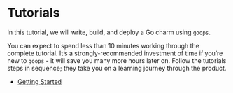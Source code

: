 # Tutorials

In this tutorial, we will write, build, and deploy a Go charm using `goops`.

You can expect to spend less than 10 minutes working through the complete tutorial. It’s a strongly-recommended investment of time if you’re new to `goops` - it will save you many more hours later on. Follow the tutorials steps in sequence; they take you on a learning journey through the product.

- [Getting Started](getting_started.md)
